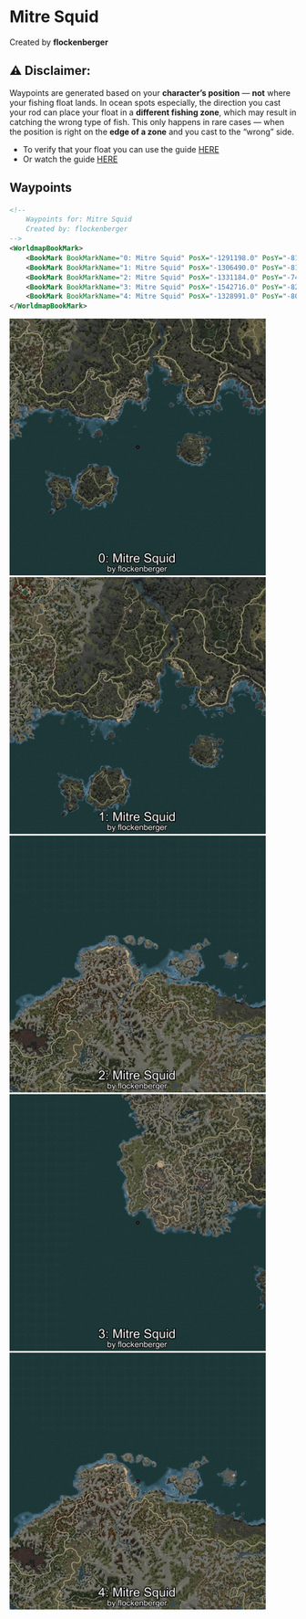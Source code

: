 # Mitre Squid
Created by **flockenberger**

## ⚠️ Disclaimer:
Waypoints are generated based on your __**character’s position**__ — __not__ where your fishing float lands.
In ocean spots especially, the direction you cast your rod can place your float in a **different fishing zone**, which may result in catching the wrong type of fish.
This only happens in rare cases — when the position is right on the **edge of a zone** and you cast to the “wrong” side.

- To verify that your float you can use the guide [HERE](https://flockenberger.github.io/bdo-fish-position/)
- Or watch the guide [HERE](https://youtu.be/t-VXcRoNojk)

## Waypoints
```xml
<!--
    Waypoints for: Mitre Squid
    Created by: flockenberger
-->
<WorldmapBookMark>
    <BookMark BookMarkName="0: Mitre Squid" PosX="-1291198.0" PosY="-8124.0" PosZ="1074270.0" />
    <BookMark BookMarkName="1: Mitre Squid" PosX="-1306490.0" PosY="-8133.0" PosZ="1126284.0" />
    <BookMark BookMarkName="2: Mitre Squid" PosX="-1331184.0" PosY="-7434.0" PosZ="1513023.0" />
    <BookMark BookMarkName="3: Mitre Squid" PosX="-1542716.0" PosY="-8231.0" PosZ="1097693.0" />
    <BookMark BookMarkName="4: Mitre Squid" PosX="-1328991.0" PosY="-8021.0" PosZ="1514013.0" />
</WorldmapBookMark>
```

<img src="./Mitre Squid_0_Preview.webp" width="450"/> <img src="./Mitre Squid_1_Preview.webp" width="450"/> <img src="./Mitre Squid_2_Preview.webp" width="450"/> <img src="./Mitre Squid_3_Preview.webp" width="450"/> <img src="./Mitre Squid_4_Preview.webp" width="450"/> 